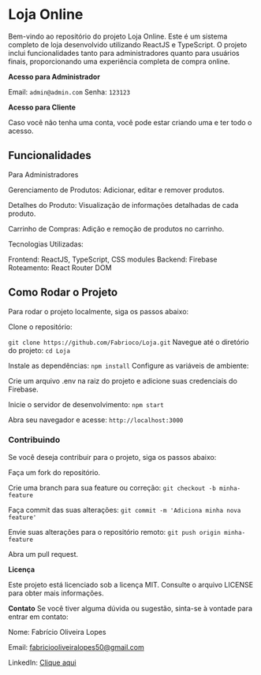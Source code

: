 # Loja Online
 Bem-vindo ao repositório do projeto Loja Online. Este é um sistema completo de loja desenvolvido utilizando ReactJS e TypeScript. O projeto inclui funcionalidades tanto para administradores quanto para usuários finais, proporcionando uma experiência completa de compra online.

 
**Acesso para Administrador** 

Email: `admin@admin.com`
Senha: `123123`


**Acesso para Cliente**

Caso você não tenha uma conta, você pode estar criando uma e ter todo o acesso.


## **Funcionalidades**

Para Administradores

Gerenciamento de Produtos: Adicionar, editar e remover produtos.

Detalhes do Produto: Visualização de informações detalhadas de cada produto.

Carrinho de Compras: Adição e remoção de produtos no carrinho.



Tecnologias Utilizadas:

Frontend: ReactJS, TypeScript, CSS modules
Backend: Firebase
Roteamento: React Router DOM

## Como Rodar o Projeto
Para rodar o projeto localmente, siga os passos abaixo:

Clone o repositório:

`git clone https://github.com/Fabrioco/Loja.git`
Navegue até o diretório do projeto: `cd Loja`

Instale as dependências: `npm install`
Configure as variáveis de ambiente:

Crie um arquivo .env na raiz do projeto e adicione suas credenciais do Firebase.


Inicie o servidor de desenvolvimento: `npm start`


Abra seu navegador e acesse: `http://localhost:3000`


### Contribuindo

Se você deseja contribuir para o projeto, siga os passos abaixo:

Faça um fork do repositório.

Crie uma branch para sua feature ou correção:
`git checkout -b minha-feature`


Faça commit das suas alterações:
`git commit -m 'Adiciona minha nova feature'`


Envie suas alterações para o repositório remoto:
`git push origin minha-feature`


Abra um pull request.


**Licença**

Este projeto está licenciado sob a licença MIT. Consulte o arquivo LICENSE para obter mais informações.

**Contato**
Se você tiver alguma dúvida ou sugestão, sinta-se à vontade para entrar em contato:

Nome: Fabrício Oliveira Lopes

Email: fabriciooliveiralopes50@gmail.com

LinkedIn: [Clique aqui](https://www.linkedin.com/in/fabrício-oliveira-lopes-b713892bb)
